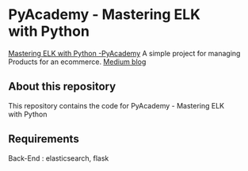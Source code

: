 # PyAcademy - Mastering ELK with Python

[Mastering ELK with Python -PyAcademy](https://ashishmj.medium.com/implementing-grpc-in-python-51dd6be87ec3) A simple project for managing Products for an ecommerce.
[Medium blog](https://ashishmj.medium.com/implementing-grpc-in-python-51dd6be87ec3)

## About this repository

This repository contains the code for PyAcademy - Mastering ELK with Python

## Requirements
                                                                                
Back-End :  elasticsearch, flask 
